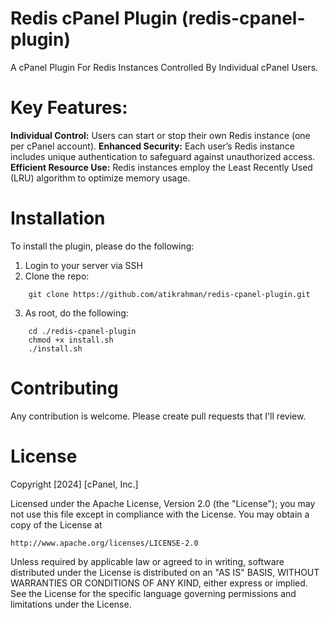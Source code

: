 # Redis cPanel Plugin (redis-cpanel-plugin)

A cPanel Plugin For Redis Instances Controlled By Individual cPanel Users.

# Key Features:

**Individual Control:** Users can start or stop their own Redis instance (one per cPanel account).
**Enhanced Security:** Each user’s Redis instance includes unique authentication to safeguard against unauthorized access.
**Efficient Resource Use:** Redis instances employ the Least Recently Used (LRU) algorithm to optimize memory usage.

# Installation

To install the plugin, please do the following:

1. Login to your server via SSH
2. Clone the repo:

```
    git clone https://github.com/atikrahman/redis-cpanel-plugin.git
```

3. As root, do the following:

```
    cd ./redis-cpanel-plugin
    chmod +x install.sh
    ./install.sh
```

# Contributing

Any contribution is welcome. Please create pull requests that I'll review.

# License

Copyright [2024] [cPanel, Inc.]

Licensed under the Apache License, Version 2.0 (the "License");
you may not use this file except in compliance with the License.
You may obtain a copy of the License at

    http://www.apache.org/licenses/LICENSE-2.0

Unless required by applicable law or agreed to in writing, software
distributed under the License is distributed on an "AS IS" BASIS,
WITHOUT WARRANTIES OR CONDITIONS OF ANY KIND, either express or implied.
See the License for the specific language governing permissions and
limitations under the License.
